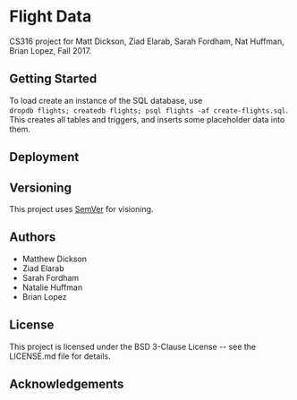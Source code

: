 # Flight Data
CS316 project for Matt Dickson, Ziad Elarab, Sarah Fordham, Nat Huffman, Brian Lopez, Fall 2017.

## Getting Started

To load create an instance of the SQL database, use  
`dropdb flights; createdb flights; psql flights -af create-flights.sql`.  
This creates all tables and triggers, and inserts some placeholder data into them.


## Deployment


## Versioning

This project uses [SemVer](http://semver.org) for visioning.

## Authors

* Matthew Dickson
* Ziad Elarab
* Sarah Fordham
* Natalie Huffman
* Brian Lopez

## License

This project is licensed under the BSD 3-Clause License -- see the LICENSE.md file for details.

## Acknowledgements

